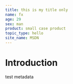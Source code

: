 ```yaml
---
title: this is my title only
name: fx
age: 29
sex: man
product: small case product
topic_type: hello
site_name: MSDN
---
```


# Introduction
test metadata
